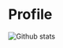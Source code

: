 # Profile
![Github stats](https://github-readme-stats.vercel.app/api?username=hypnore&theme=highcontrast&show_icons=true&count_private=true)
